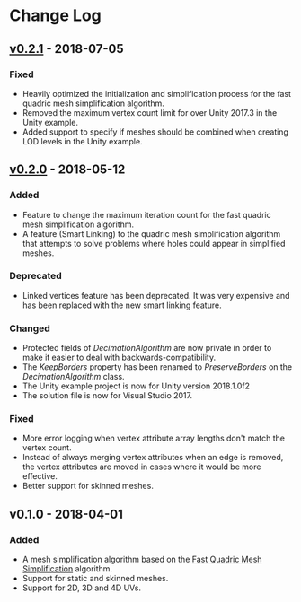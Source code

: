 # Change Log

## [v0.2.1] - 2018-07-05

### Fixed
- Heavily optimized the initialization and simplification process for the fast quadric mesh simplification algorithm.
- Removed the maximum vertex count limit for over Unity 2017.3 in the Unity example.
- Added support to specify if meshes should be combined when creating LOD levels in the Unity example.

## [v0.2.0] - 2018-05-12

### Added
- Feature to change the maximum iteration count for the fast quadric mesh simplification algorithm.
- A feature (Smart Linking) to the quadric mesh simplification algorithm that attempts to solve problems where holes could appear in simplified meshes.

### Deprecated
- Linked vertices feature has been deprecated. It was very expensive and has been replaced with the new smart linking feature.

### Changed
- Protected fields of *DecimationAlgorithm* are now private in order to make it easier to deal with backwards-compatibility.
- The *KeepBorders* property has been renamed to *PreserveBorders* on the *DecimationAlgorithm* class.
- The Unity example project is now for Unity version 2018.1.0f2
- The solution file is now for Visual Studio 2017.

### Fixed
- More error logging when vertex attribute array lengths don't match the vertex count.
- Instead of always merging vertex attributes when an edge is removed, the vertex attributes are moved in cases where it would be more effective.
- Better support for skinned meshes.

## v0.1.0 - 2018-04-01

### Added
- A mesh simplification algorithm based on the [Fast Quadric Mesh Simplification](https://github.com/sp4cerat/Fast-Quadric-Mesh-Simplification) algorithm.
- Support for static and skinned meshes.
- Support for 2D, 3D and 4D UVs.

[v0.2.1]: https://github.com/Whinarn/MeshDecimator/compare/v0.2.0...v0.2.1
[v0.2.0]: https://github.com/Whinarn/MeshDecimator/compare/v0.1.0...v0.2.0
